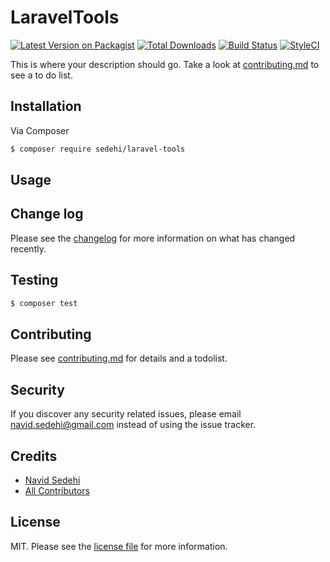 # LaravelTools

[![Latest Version on Packagist][ico-version]][link-packagist]
[![Total Downloads][ico-downloads]][link-downloads]
[![Build Status][ico-travis]][link-travis]
[![StyleCI][ico-styleci]][link-styleci]

This is where your description should go. Take a look at [contributing.md](contributing.md) to see a to do list.

## Installation

Via Composer

``` bash
$ composer require sedehi/laravel-tools
```

## Usage

## Change log

Please see the [changelog](changelog.md) for more information on what has changed recently.

## Testing

``` bash
$ composer test
```

## Contributing

Please see [contributing.md](contributing.md) for details and a todolist.

## Security

If you discover any security related issues, please email navid.sedehi@gmail.com instead of using the issue tracker.

## Credits

- [Navid Sedehi][link-author]
- [All Contributors][link-contributors]

## License

MIT. Please see the [license file](license.md) for more information.

[ico-version]: https://img.shields.io/packagist/v/sedehi/laravel-tools.svg?style=flat-square
[ico-downloads]: https://img.shields.io/packagist/dt/sedehi/laravel-tools.svg?style=flat-square
[ico-travis]: https://img.shields.io/travis/sedehi/laravel-tools/master.svg?style=flat-square
[ico-styleci]: https://styleci.io/repos/12345678/shield

[link-packagist]: https://packagist.org/packages/sedehi/laravel-tools
[link-downloads]: https://packagist.org/packages/sedehi/laravel-tools
[link-travis]: https://travis-ci.org/sedehi/laravel-tools
[link-styleci]: https://styleci.io/repos/12345678
[link-author]: https://github.com/sedehi
[link-contributors]: ../../contributors
